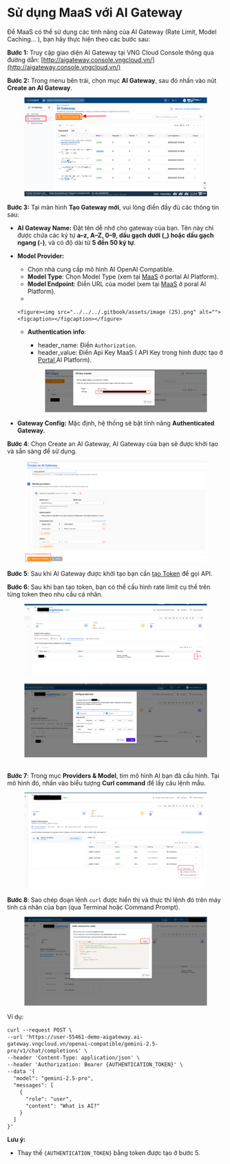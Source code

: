 # Sử dụng MaaS với AI Gateway

Để MaaS có thể sử dụng các tính năng của AI Gateway (Rate Limit, Model Caching... ), bạn hãy thực hiện theo các bước sau:

**Bước 1:** Truy cập giao diện AI Gateway tại VNG Cloud Console thông qua đường dẫn: [http://aigateway.console.vngcloud.vn/](http://aigateway.console.vngcloud.vn/)

**Bước 2:** Trong menu bên trái, chọn mục **AI Gateway**, sau đó nhấn vào nút **Create an AI Gateway**.

<figure><img src="../../../.gitbook/assets/image (5) (1) (1) (1).png" alt=""><figcaption></figcaption></figure>

**Bước 3:** Tại màn hình **Tạo Gateway mới**, vui lòng điền đầy đủ các thông tin sau:

* **AI Gateway Name:** Đặt tên dễ nhớ cho gateway của bạn. Tên này chỉ được chứa các ký tự **a–z, A–Z, 0–9, dấu gạch dưới (\_) hoặc dấu gạch ngang (-)**, và có độ dài từ **5 đến 50 ký tự**.
* **Model Provider:**
  * Chọn nhà cung cấp mô hình AI OpenAI Compatible.
  * **Model Type**: Chọn Model Type (xem tại [MaaS](https://aiplatform.console.vngcloud.vn/models/md-37404b64-0656-4c85-978c-a6e1b84ea8ac) ở portal AI Platform).
  * **Model Endpoint**: Điền URL của model (xem tại [MaaS](https://aiplatform.console.vngcloud.vn/models/md-37404b64-0656-4c85-978c-a6e1b84ea8ac) ở poral AI Platform).
  *

      <figure><img src="../../../.gitbook/assets/image (25).png" alt=""><figcaption></figcaption></figure>
  *   **Authentication info**:

      * header\_name: Điền `Authorization`.
      * header\_value: Điền Api Key MaaS ( API Key trong hình được tạo ở [Portal ](https://aiplatform.console.vngcloud.vn/keys)AI Platform).

      <figure><img src="../../../.gitbook/assets/image (13) (1).png" alt="123"><figcaption></figcaption></figure>
* **Gateway Config:** Mặc định, hệ thống sẽ bật tính năng **Authenticated Gateway.**

**Bước 4**: Chọn Create an AI Gateway, AI Gateway của bạn sẽ được khởi tạo và sẵn sàng để sử dụng.

<figure><img src="../../../.gitbook/assets/image (15) (1).png" alt=""><figcaption></figcaption></figure>

**Bước 5**: Sau khi AI Gateway được khởi tạo bạn cần [tạo Token](https://docs.vngcloud.vn/vng-cloud-document/vn/ai-stack/ai-gateway/ai-gateway/lam-viec-voi-authentication-token) để gọi API.

**Bước 6**: Sau khi bạn tạo token, bạn có thể cấu hình rate limit cụ thể trên từng token theo nhu cầu cá nhân.

<figure><img src="../../../.gitbook/assets/image (7) (1).png" alt=""><figcaption></figcaption></figure>

<figure><img src="../../../.gitbook/assets/image (6) (1).png" alt=""><figcaption></figcaption></figure>

\
**Bước 7**: Trong mục **Providers & Model**, tìm mô hình AI bạn đã cấu hình. Tại mô hình đó, nhấn vào biểu tượng **Curl command** để lấy câu lệnh mẫu.

<figure><img src="../../../.gitbook/assets/image (18).png" alt=""><figcaption></figcaption></figure>

**Bước 8**: Sao chép đoạn lệnh `curl` được hiển thị và thực thi lệnh đó trên máy tính cá nhân của bạn (qua Terminal hoặc Command Prompt).

<figure><img src="../../../.gitbook/assets/image (19).png" alt=""><figcaption></figcaption></figure>

Ví dụ:

```
curl --request POST \
--url 'https://user-55461-demo-aigateway.ai-gateway.vngcloud.vn/openai-compatible/gemini-2.5-pro/v1/chat/completions' \
--header 'Content-Type: application/json' \
--header 'Authorization: Bearer {AUTHENTICATION_TOKEN}' \
--data '{
  "model": "gemini-2.5-pro",
  "messages": [
    {
      "role": "user",
      "content": "What is AI?"
    }
  ]
}'
```

**Lưu ý:**

* Thay thế `{AUTHENTICATION_TOKEN}` bằng token được tạo ở bước 5.
